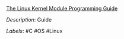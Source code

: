 [The Linux Kernel Module Programming Guide](https://sysprog21.github.io/lkmpg/)

*Description*: Guide

*Labels*: #C #OS #Linux
